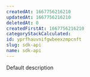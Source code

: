 ```yaml
---
createdAt: 1667756216210
updatedAt: 1667756216210
deletedAt: 0
createdFirstAt: 1667756216210
categoryStackCalculated: 
id: yprfhauvnifgwbeexzmpcnft
slug: sdk-api
name: sdk-api
---
```


Default description